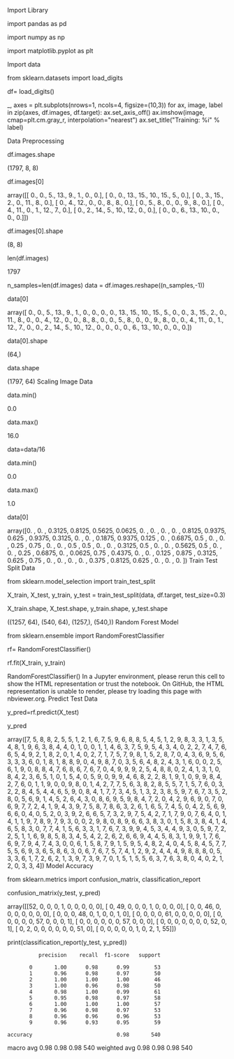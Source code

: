 
Import Library

import pandas as pd

     

import numpy as np
     

import matplotlib.pyplot as plt

     
Import data

from sklearn.datasets import load_digits
     

df= load_digits()
     

_, axes = plt.subplots(nrows=1, ncols=4, figsize=(10,3))
for ax, image, label in zip(axes, df.images, df.target):
  ax.set_axis_off()
  ax.imshow(image, cmap=plt.cm.gray_r, interpolation="nearest")
  ax.set_title("Training: %i" % label)
     

Data Preprocessing

df.images.shape
     
(1797, 8, 8)

df.images[0]
     
array([[ 0.,  0.,  5., 13.,  9.,  1.,  0.,  0.],
       [ 0.,  0., 13., 15., 10., 15.,  5.,  0.],
       [ 0.,  3., 15.,  2.,  0., 11.,  8.,  0.],
       [ 0.,  4., 12.,  0.,  0.,  8.,  8.,  0.],
       [ 0.,  5.,  8.,  0.,  0.,  9.,  8.,  0.],
       [ 0.,  4., 11.,  0.,  1., 12.,  7.,  0.],
       [ 0.,  2., 14.,  5., 10., 12.,  0.,  0.],
       [ 0.,  0.,  6., 13., 10.,  0.,  0.,  0.]])

df.images[0].shape
     
(8, 8)

len(df.images)
     
1797

n_samples=len(df.images)
data = df.images.reshape((n_samples,-1))
     

data[0]
     
array([ 0.,  0.,  5., 13.,  9.,  1.,  0.,  0.,  0.,  0., 13., 15., 10.,
       15.,  5.,  0.,  0.,  3., 15.,  2.,  0., 11.,  8.,  0.,  0.,  4.,
       12.,  0.,  0.,  8.,  8.,  0.,  0.,  5.,  8.,  0.,  0.,  9.,  8.,
        0.,  0.,  4., 11.,  0.,  1., 12.,  7.,  0.,  0.,  2., 14.,  5.,
       10., 12.,  0.,  0.,  0.,  0.,  6., 13., 10.,  0.,  0.,  0.])

data[0].shape
     
(64,)

data.shape
     
(1797, 64)
Scaling Image Data

data.min()
     
0.0

data.max()
     
16.0

data=data/16
     

data.min()
     
0.0

data.max()
     
1.0

data[0]
     
array([0.    , 0.    , 0.3125, 0.8125, 0.5625, 0.0625, 0.    , 0.    ,
       0.    , 0.    , 0.8125, 0.9375, 0.625 , 0.9375, 0.3125, 0.    ,
       0.    , 0.1875, 0.9375, 0.125 , 0.    , 0.6875, 0.5   , 0.    ,
       0.    , 0.25  , 0.75  , 0.    , 0.    , 0.5   , 0.5   , 0.    ,
       0.    , 0.3125, 0.5   , 0.    , 0.    , 0.5625, 0.5   , 0.    ,
       0.    , 0.25  , 0.6875, 0.    , 0.0625, 0.75  , 0.4375, 0.    ,
       0.    , 0.125 , 0.875 , 0.3125, 0.625 , 0.75  , 0.    , 0.    ,
       0.    , 0.    , 0.375 , 0.8125, 0.625 , 0.    , 0.    , 0.    ])
Train Test Split Data

from sklearn.model_selection import train_test_split
     

X_train, X_test, y_train, y_test = train_test_split(data, df.target, test_size=0.3)
     

X_train.shape, X_test.shape, y_train.shape, y_test.shape
     
((1257, 64), (540, 64), (1257,), (540,))
Random Forest Model

from sklearn.ensemble import RandomForestClassifier
     

rf= RandomForestClassifier()
     

rf.fit(X_train, y_train)
     
RandomForestClassifier()
In a Jupyter environment, please rerun this cell to show the HTML representation or trust the notebook.
On GitHub, the HTML representation is unable to render, please try loading this page with nbviewer.org.
Predict Test Data

y_pred=rf.predict(X_test)
     

y_pred
     
array([7, 5, 8, 8, 2, 5, 5, 1, 2, 1, 6, 7, 5, 9, 6, 8, 8, 5, 4, 5, 1, 2,
       9, 8, 3, 3, 1, 3, 5, 4, 8, 1, 9, 6, 3, 8, 4, 4, 0, 1, 0, 0, 1, 1,
       4, 6, 3, 7, 5, 9, 5, 4, 3, 4, 0, 2, 2, 7, 4, 7, 6, 6, 5, 4, 9, 2,
       1, 8, 2, 0, 1, 4, 0, 2, 7, 1, 7, 5, 7, 9, 8, 1, 5, 2, 8, 7, 0, 4,
       3, 6, 9, 5, 6, 3, 3, 3, 6, 0, 1, 8, 1, 8, 8, 9, 0, 4, 9, 8, 7, 0,
       3, 5, 6, 4, 8, 2, 4, 3, 1, 6, 0, 0, 2, 5, 6, 1, 9, 0, 8, 8, 4, 7,
       6, 8, 6, 7, 6, 7, 0, 4, 9, 9, 9, 2, 5, 4, 8, 8, 0, 2, 4, 1, 3, 1,
       0, 8, 4, 2, 3, 6, 5, 1, 0, 1, 5, 4, 0, 5, 9, 0, 9, 9, 4, 6, 8, 2,
       2, 8, 1, 9, 1, 0, 9, 9, 8, 4, 2, 7, 6, 0, 1, 1, 9, 0, 0, 9, 8, 0,
       1, 4, 2, 7, 7, 5, 6, 3, 8, 2, 8, 5, 5, 7, 1, 5, 7, 6, 0, 3, 2, 2,
       8, 4, 5, 4, 4, 6, 5, 9, 0, 8, 4, 1, 7, 7, 3, 4, 5, 1, 3, 2, 3, 8,
       5, 9, 7, 6, 7, 3, 5, 2, 8, 0, 5, 6, 9, 1, 4, 5, 2, 6, 4, 3, 0, 8,
       6, 9, 5, 9, 8, 4, 7, 2, 0, 4, 2, 9, 6, 9, 0, 7, 0, 6, 9, 7, 7, 2,
       4, 1, 9, 4, 3, 9, 7, 5, 8, 7, 8, 6, 3, 2, 6, 1, 6, 5, 7, 4, 5, 0,
       4, 2, 5, 6, 9, 6, 6, 0, 4, 0, 5, 2, 0, 3, 9, 2, 6, 6, 5, 7, 3, 2,
       9, 7, 5, 4, 2, 7, 1, 7, 9, 0, 7, 6, 4, 0, 1, 4, 1, 1, 9, 7, 8, 9,
       7, 9, 3, 0, 0, 2, 9, 8, 0, 8, 9, 6, 6, 3, 8, 3, 0, 1, 5, 8, 3, 8,
       4, 1, 4, 6, 5, 8, 3, 0, 7, 7, 4, 1, 5, 6, 3, 3, 1, 7, 6, 7, 3, 9,
       9, 4, 5, 3, 4, 4, 9, 3, 0, 5, 9, 7, 2, 2, 5, 1, 1, 6, 9, 8, 5, 8,
       3, 4, 5, 4, 2, 2, 6, 2, 6, 6, 9, 4, 4, 5, 8, 3, 1, 9, 9, 1, 7, 6,
       6, 9, 7, 9, 4, 7, 4, 3, 0, 0, 6, 1, 5, 8, 7, 9, 1, 5, 9, 5, 4, 8,
       2, 4, 0, 4, 5, 8, 4, 5, 7, 7, 5, 5, 6, 9, 3, 6, 5, 8, 6, 3, 0, 6,
       7, 6, 7, 5, 7, 4, 1, 2, 9, 2, 4, 4, 4, 9, 8, 8, 8, 0, 5, 3, 3, 6,
       1, 7, 2, 6, 2, 1, 3, 9, 7, 3, 9, 7, 0, 1, 5, 1, 5, 5, 6, 3, 7, 6,
       3, 8, 0, 4, 0, 2, 1, 2, 0, 3, 3, 4])
Model Accuracy

from sklearn.metrics import confusion_matrix, classification_report
     

confusion_matrix(y_test, y_pred)
     
array([[52,  0,  0,  0,  1,  0,  0,  0,  0,  0],
       [ 0, 49,  0,  0,  0,  1,  0,  0,  0,  0],
       [ 0,  0, 46,  0,  0,  0,  0,  0,  0,  0],
       [ 0,  0,  0, 48,  0,  1,  0,  0,  1,  0],
       [ 0,  0,  0,  0, 61,  0,  0,  0,  0,  0],
       [ 0,  0,  0,  0,  0, 57,  0,  0,  0,  1],
       [ 0,  0,  0,  0,  0,  0, 57,  0,  0,  0],
       [ 0,  0,  0,  0,  0,  0,  0, 52,  0,  1],
       [ 0,  2,  0,  0,  0,  0,  0,  0, 51,  0],
       [ 0,  0,  0,  0,  0,  1,  0,  2,  1, 55]])

print(classification_report(y_test, y_pred))
     
              precision    recall  f1-score   support

           0       1.00      0.98      0.99        53
           1       0.96      0.98      0.97        50
           2       1.00      1.00      1.00        46
           3       1.00      0.96      0.98        50
           4       0.98      1.00      0.99        61
           5       0.95      0.98      0.97        58
           6       1.00      1.00      1.00        57
           7       0.96      0.98      0.97        53
           8       0.96      0.96      0.96        53
           9       0.96      0.93      0.95        59

    accuracy                           0.98       540
   macro avg       0.98      0.98      0.98       540
weighted avg       0.98      0.98      0.98       540
